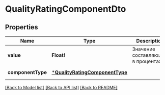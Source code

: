 # QualityRatingComponentDto

## Properties
Name | Type | Description | Notes
------------ | ------------- | ------------- | -------------
**value** | **Float!** | Значение составляющей в процентах. | [default to null]
**componentType** | [***QualityRatingComponentType**](QualityRatingComponentType.md) |  | [default to null]

[[Back to Model list]](../README.md#documentation-for-models) [[Back to API list]](../README.md#documentation-for-api-endpoints) [[Back to README]](../README.md)


